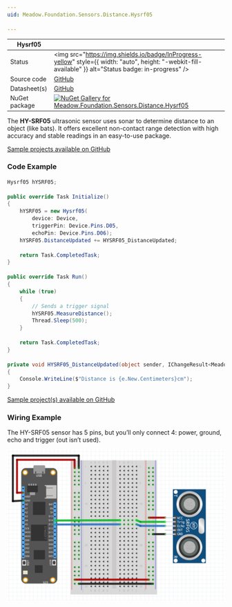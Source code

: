 ```yaml
---
uid: Meadow.Foundation.Sensors.Distance.Hysrf05

---
```


| Hysrf05 | |
|--------|--------|
| Status | <img src="https://img.shields.io/badge/InProgress-yellow" style={{ width: "auto", height: "-webkit-fill-available" }} alt="Status badge: in-progress" /> |
| Source code | [GitHub](https://github.com/WildernessLabs/Meadow.Foundation/tree/main/Source/Meadow.Foundation.Peripherals/Sensors.Distance.Hysrf05) |
| Datasheet(s) | [GitHub](https://github.com/WildernessLabs/Meadow.Foundation/tree/main/Source/Meadow.Foundation.Peripherals/Sensors.Distance.Hysrf05/Datasheet) |
| NuGet package | <a href="https://www.nuget.org/packages/Meadow.Foundation.Sensors.Distance.Hysrf05/" target="_blank"><img src="https://img.shields.io/nuget/v/Meadow.Foundation.Sensors.Distance.Hysrf05.svg?label=Meadow.Foundation.Sensors.Distance.Hysrf05" alt="NuGet Gallery for Meadow.Foundation.Sensors.Distance.Hysrf05" /></a> |

The **HY-SRF05** ultrasonic sensor uses sonar to determine distance to an object (like bats). It offers excellent non-contact range detection with high accuracy and stable readings in an easy-to-use package.

[Sample projects available on GitHub](https://github.com/WildernessLabs/Meadow.Foundation/tree/main/Source/Meadow.Foundation.Peripherals/Sensors.Distance.Hysrf05/Samples/) 

### Code Example

```csharp
Hysrf05 hYSRF05;

public override Task Initialize()
{
    hYSRF05 = new Hysrf05(
        device: Device, 
        triggerPin: Device.Pins.D05, 
        echoPin: Device.Pins.D06);
    hYSRF05.DistanceUpdated += HYSRF05_DistanceUpdated;

    return Task.CompletedTask;
}

public override Task Run()
{
    while (true)
    {
        // Sends a trigger signal
        hYSRF05.MeasureDistance();
        Thread.Sleep(500);
    }

    return Task.CompletedTask;
}

private void HYSRF05_DistanceUpdated(object sender, IChangeResult<Meadow.Units.Length> e)
{
    Console.WriteLine($"Distance is {e.New.Centimeters}cm");
}

```

[Sample project(s) available on GitHub](https://github.com/WildernessLabs/Meadow.Foundation/tree/main/Source/Meadow.Foundation.Peripherals/Sensors.Distance.Hysrf05/Samples/Hysrf05_Sample)

### Wiring Example

The HY-SRF05 sensor has 5 pins, but you’ll only connect 4: power, ground, echo and trigger (out isn’t used).

<img src="../../API_Assets/Meadow.Foundation.Sensors.Distance.HYSRF05/HYSRF05_Fritzing.svg" />




